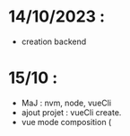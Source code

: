 # 14/10/2023 :

- creation backend

# 15/10 :

- MaJ : nvm, node, vueCli
- ajout projet : vueCli create.
- vue mode composition (<script setup>)
- ajout page : person / action

# 16/10 :

- choix store : pinia > vuex
- ajout store : action, person + fetchXXX()
- ajout routage : vue-routeur
- rangement composants : pages
- ajout page : structure

# 17/10 :

- ajout CSS main : assets/main.css
- ajout couleur : :root()
- rangement api: api/httpClient.js
- ajout form : create / update
- ajout variable env : .env
- ajout extension VSC : auto include source
- ajout DIARY.md
- maj form : structure / person / action
- ajout store general : mise en cache des listes

# 18/10 :
- ajout DTO : every model :

# TODO :

- form validation ?
- dto ?
- ajout des types : entreprise
- ajout des filtres sur type
- ajout pagination
- model : creneau / devis / accord / facture
- generation PDF
- envoi mail
- compte USER

# TO READ :

      <!-- READ THIS FORM : https://serversideup.net/post-put-patch-requests-with-vuejs-and-axios/ -->
      <!-- ALSO  : https://formkit.com/ -->
      <!-- + https://daisyui.com/components/dropdown/ -->
      <!-- + tailwind -->

# READ :

- COMPONENT COMMUNICATION : https://javascript.plainenglish.io/7-component-communications-in-vue-3-f4d2d795481d
- CUSTOM SELECT/OPTION : https://www.smashingmagazine.com/2023/03/building-complex-forms-vue/
- DATA.SQL : https://www.baeldung.com/spring-boot-data-sql-and-schema-sql
- TAILWIND wont use : https://www.youtube.com/watch?v=RsG5myDWtyc
- PINIA store : https://annaikoki.medium.com/how-to-access-and-mutate-change-the-central-store-using-actions-in-pinia-vuejs-d73a9f5af59b
- PINIA filters : https://github.com/vuejs/pinia/discussions/1194
- AXIOS with PINIA : https://blog.logrocket.com/consume-apis-vuex-pinia-axios/
- PINIA STORE COMPOSITION : https://codybontecou.com/import-pinia-store-into-other-store.html
- DTOs: https://medium.com/js-dojo/vue-js-typescript-best-practices-5-class-based-fetching-with-axios-using-dto-architecture-a2bf80102162
